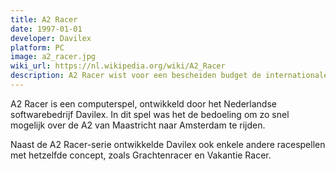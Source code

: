 ```yaml
---
title: A2 Racer
date: 1997-01-01
developer: Davilex
platform: PC
image: a2_racer.jpg
wiki_url: https://nl.wikipedia.org/wiki/A2_Racer
description: A2 Racer wist voor een bescheiden budget de internationale markt te veroveren. De game werd als enige in Nederland ook verfilmd, namelijk in 2004 als Autobahnraser.
---
```


A2 Racer is een computerspel, ontwikkeld door het Nederlandse softwarebedrijf Davilex. In dit spel was het de bedoeling om zo snel mogelijk over de A2 van Maastricht naar Amsterdam te rijden.

Naast de A2 Racer-serie ontwikkelde Davilex ook enkele andere racespellen met hetzelfde concept, zoals Grachtenracer en Vakantie Racer.